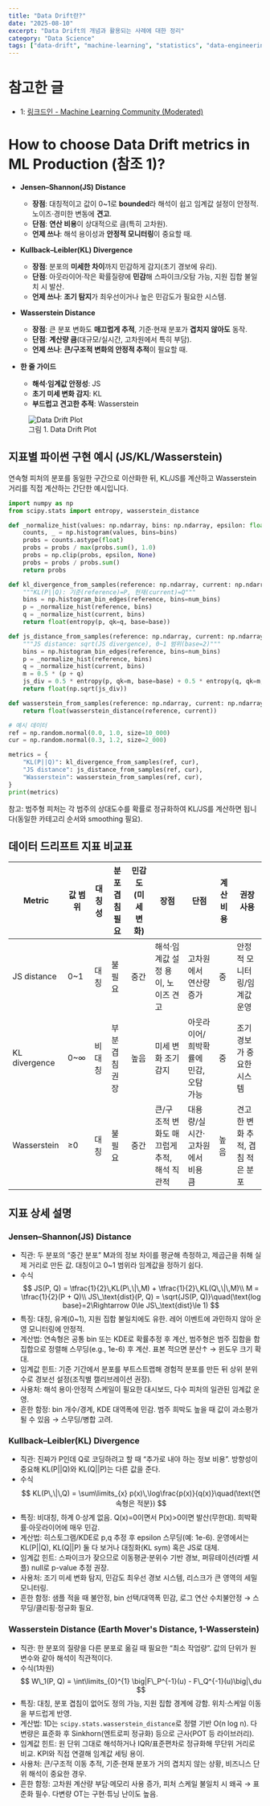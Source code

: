 ```yaml
---
title: "Data Drift란?"
date: "2025-08-10"
excerpt: "Data Drift의 개념과 활용되는 사례에 대한 정리"
category: "Data Science"
tags: ["data-drift", "machine-learning", "statistics", "data-engineering"]
---
```


# 참고한 글
- 1: [링크드인 - Machine Learning Community (Moderated)](https://www.linkedin.com/feed/update/urn:li:activity:7359233207621361666/)



# How to choose Data Drift metrics in ML Production (참조 1)?

- **Jensen–Shannon(JS) Distance**
  - **장점**: 대칭적이고 값이 0~1로 **bounded**라 해석이 쉽고 임계값 설정이 안정적. 노이즈·경미한 변동에 **견고**.
  - **단점**: **연산 비용**이 상대적으로 큼(특히 고차원).
  - **언제 쓰나**: 해석 용이성과 **안정적 모니터링**이 중요할 때.

- **Kullback–Leibler(KL) Divergence**
  - **장점**: 분포의 **미세한 차이**까지 민감하게 감지(초기 경보에 유리).
  - **단점**: 아웃라이어·작은 확률질량에 **민감**해 스파이크/오탐 가능, 지원 집합 불일치 시 발산.
  - **언제 쓰나**: **조기 탐지**가 최우선이거나 높은 민감도가 필요한 시스템.

- **Wasserstein Distance**
  - **장점**: 큰 분포 변화도 **매끄럽게 추적**, 기준·현재 분포가 **겹치지 않아도** 동작.
  - **단점**: **계산량 큼**(대규모/실시간, 고차원에서 특히 부담).
  - **언제 쓰나**: **큰/구조적 변화의 안정적 추적**이 필요할 때.

- **한 줄 가이드**
  - **해석·임계값 안정성**: JS
  - **초기 미세 변화 감지**: KL
  - **부드럽고 견고한 추적**: Wasserstein


<figure>
<img src="/post/DataScience/DataDrift_plot_1.gif" alt="Data Drift Plot" />
<figcaption>그림 1. Data Drift Plot</figcaption>
</figure>

## 지표별 파이썬 구현 예시 (JS/KL/Wasserstein)
연속형 피처의 분포를 동일한 구간으로 이산화한 뒤, KL/JS를 계산하고 Wasserstein 거리를 직접 계산하는 간단한 예시입니다.

```python
import numpy as np
from scipy.stats import entropy, wasserstein_distance

def _normalize_hist(values: np.ndarray, bins: np.ndarray, epsilon: float = 1e-8) -> np.ndarray:
    counts, _ = np.histogram(values, bins=bins)
    probs = counts.astype(float)
    probs = probs / max(probs.sum(), 1.0)
    probs = np.clip(probs, epsilon, None)
    probs = probs / probs.sum()
    return probs

def kl_divergence_from_samples(reference: np.ndarray, current: np.ndarray, num_bins: int = 30, base: int = 2) -> float:
    """KL(P||Q): 기준(reference)=P, 현재(current)=Q"""
    bins = np.histogram_bin_edges(reference, bins=num_bins)
    p = _normalize_hist(reference, bins)
    q = _normalize_hist(current, bins)
    return float(entropy(p, qk=q, base=base))

def js_distance_from_samples(reference: np.ndarray, current: np.ndarray, num_bins: int = 30, base: int = 2) -> float:
    """JS distance: sqrt(JS divergence), 0~1 범위(base=2)"""
    bins = np.histogram_bin_edges(reference, bins=num_bins)
    p = _normalize_hist(reference, bins)
    q = _normalize_hist(current, bins)
    m = 0.5 * (p + q)
    js_div = 0.5 * entropy(p, qk=m, base=base) + 0.5 * entropy(q, qk=m, base=base)
    return float(np.sqrt(js_div))

def wasserstein_from_samples(reference: np.ndarray, current: np.ndarray) -> float:
    return float(wasserstein_distance(reference, current))

# 예시 데이터
ref = np.random.normal(0.0, 1.0, size=10_000)
cur = np.random.normal(0.3, 1.2, size=2_000)

metrics = {
    "KL(P||Q)": kl_divergence_from_samples(ref, cur),
    "JS distance": js_distance_from_samples(ref, cur),
    "Wasserstein": wasserstein_from_samples(ref, cur),
}
print(metrics)
```

참고: 범주형 피처는 각 범주의 상대도수를 확률로 정규화하여 KL/JS를 계산하면 됩니다(동일한 카테고리 순서와 smoothing 필요).

## 데이터 드리프트 지표 비교표

| Metric | 값 범위 | 대칭성 | 분포 겹침 필요 | 민감도(미세 변화) | 장점 | 단점 | 계산 비용 | 권장 사용 |
|---|---|---|---|---|---|---|---|---|
| JS distance | 0~1 | 대칭 | 불필요 | 중간 | 해석·임계값 설정 용이, 노이즈 견고 | 고차원에서 연산량 증가 | 중 | 안정적 모니터링/임계값 운영 |
| KL divergence | 0~∞ | 비대칭 | 부분 겹침 권장 | 높음 | 미세 변화 조기 감지 | 아웃라이어/희박확률에 민감, 오탐 가능 | 중 | 조기 경보가 중요한 시스템 |
| Wasserstein | ≥0 | 대칭 | 불필요 | 중간 | 큰/구조적 변화도 매끄럽게 추적, 해석 직관적 | 대용량/실시간·고차원에서 비용 큼 | 높음 | 견고한 변화 추적, 겹침 적은 분포 |

## 지표 상세 설명

### Jensen–Shannon(JS) Distance
- 직관: 두 분포의 “중간 분포” M과의 정보 차이를 평균해 측정하고, 제곱근을 취해 실제 거리로 만든 값. 대칭이고 0~1 범위라 임계값을 정하기 쉽다.
- 수식
$$
JS(P, Q) = \tfrac{1}{2}\,KL(P\,\|\,M) + \tfrac{1}{2}\,KL(Q\,\|\,M)\\
M = \tfrac{1}{2}(P + Q)\\
JS\_\text{dist}(P, Q) = \sqrt{JS(P, Q)}\quad(\text{log base}=2\Rightarrow 0\le JS\_\text{dist}\le 1)
$$
- 특징: 대칭, 유계(0~1), 지원 집합 불일치에도 유한. 레어 이벤트에 과민하지 않아 운영 모니터링에 안정적.
- 계산법: 연속형은 공통 bin 또는 KDE로 확률추정 후 계산, 범주형은 범주 집합을 합집합으로 정렬해 스무딩(e.g., 1e-6) 후 계산. 표본 적으면 분산↑ → 윈도우 크기 확대.
- 임계값 힌트: 기준 기간에서 분포를 부트스트랩해 경험적 분포를 만든 뒤 상위 분위수로 경보선 설정(조직별 캘리브레이션 권장).
- 사용처: 해석 용이·안정적 스케일이 필요한 대시보드, 다수 피처의 일관된 임계값 운영.
- 흔한 함정: bin 개수/경계, KDE 대역폭에 민감. 범주 희박도 높을 때 값이 과소평가될 수 있음 → 스무딩/병합 고려.

### Kullback–Leibler(KL) Divergence
- 직관: 진짜가 P인데 Q로 코딩하려고 할 때 “추가로 내야 하는 정보 비용”. 방향성이 중요해 KL(P||Q)와 KL(Q||P)는 다른 값을 준다.
- 수식
$$
KL(P\,\|\,Q) = \sum\limits_{x} p(x)\,\log\frac{p(x)}{q(x)}\quad(\text{연속형은 적분})
$$
- 특징: 비대칭, 하계 0·상계 없음. Q(x)=0이면서 P(x)>0이면 발산(무한대). 희박확률·아웃라이어에 매우 민감.
- 계산법: 히스토그램/KDE로 p,q 추정 후 epsilon 스무딩(예: 1e-6). 운영에서는 KL(P\|\|Q), KL(Q\|\|P) 둘 다 보거나 대칭화(KL sym) 혹은 JS로 대체.
- 임계값 힌트: 스파이크가 잦으므로 이동평균·분위수 기반 경보, 퍼뮤테이션(라벨 셔플) null로 p-value 추정 권장.
- 사용처: 조기 미세 변화 탐지, 민감도 최우선 경보 시스템, 리스크가 큰 영역의 세밀 모니터링.
- 흔한 함정: 샘플 적을 때 불안정, bin 선택/대역폭 민감, 로그 연산 수치불안정 → 스무딩/클리핑·정규화 필요.

### Wasserstein Distance (Earth Mover's Distance, 1-Wasserstein)
- 직관: 한 분포의 질량을 다른 분포로 옮길 때 필요한 “최소 작업량”. 값의 단위가 원 변수와 같아 해석이 직관적이다.
- 수식(1차원)
$$
W\_1(P, Q) = \int\limits_{0}^{1} \big|F\_P^{-1}(u) - F\_Q^{-1}(u)\big|\,du
$$
- 특징: 대칭, 분포 겹침이 없어도 정의 가능, 지원 집합 경계에 강함. 위치·스케일 이동을 부드럽게 반영.
- 계산법: 1D는 `scipy.stats.wasserstein_distance`로 정렬 기반 O(n log n). 다변량은 표준화 후 Sinkhorn(엔트로피 정규화) 등으로 근사(POT 등 라이브러리).
- 임계값 힌트: 원 단위 그대로 해석하거나 IQR/표준편차로 정규화해 무단위 거리로 비교. KPI와 직접 연결해 임계값 세팅 용이.
- 사용처: 큰/구조적 이동 추적, 기준·현재 분포가 거의 겹치지 않는 상황, 비즈니스 단위 해석이 중요한 경우.
- 흔한 함정: 고차원 계산량 부담·메모리 사용 증가, 피처 스케일 불일치 시 왜곡 → 표준화 필수. 다변량 OT는 구현·튜닝 난이도 높음.


